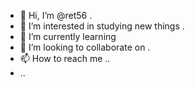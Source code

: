 - 👋 Hi, I’m @ret56 .
- 👀 I’m interested in studying new things .
- 🌱 I’m currently learning 
- 💞️ I’m looking to collaborate on .
- 📫 How to reach me ..
- ..

<!---
ret56/ret56 is a ✨ special ✨ repository because its `README.md` (this file) appears on your GitHub profile.
You can click the Preview link to take a look at your changes.
--->
